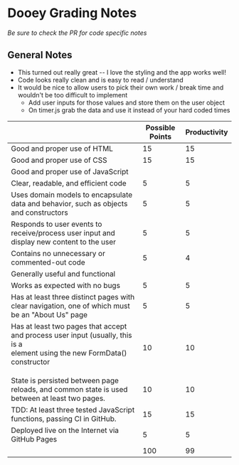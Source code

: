 # Dooey Grading Notes
_Be sure to check the PR for code specific notes_
## General Notes
* This turned out really great -- I love the styling and the app works well!
* Code looks really clean and is easy to read / understand
* It would be nice to allow users to pick their own work / break time and wouldn't be too difficult to implement
    * Add user inputs for those values and store them on the user object
    * On timer.js grab the data and use it instead of your hard coded times

|                                                                                                                                   | Possible Points | Productivity |
| --------------------------------------------------------------------------------------------------------------------------------- | --------------- | ------------ |
| Good and proper use of HTML                                                                                                       | 15              | 15           |
| Good and proper use of CSS                                                                                                        | 15              | 15           |
| Good and proper use of JavaScript                                                                                                 |                 |              |
| Clear, readable, and efficient code                                                                                               | 5               | 5            |
| Uses domain models to encapsulate data and behavior, such as objects and constructors                                             | 5               | 5            |
| Responds to user events to receive/process user input and display new content to the user                                         | 5               | 5            |
| Contains no unnecessary or commented-out code                                                                                     | 5               | 4            |
| Generally useful and functional                                                                                                   |                 |              |
| Works as expected with no bugs                                                                                                    | 5               | 5            |
| Has at least three distinct pages with clear navigation, one of which must be an "About Us" page                                  | 5               | 5            |
| Has at least two pages that accept and process user input (usually, this is a <form> element using the new FormData() constructor | 10              | 10           |
| State is persisted between page reloads, and common state is used between at least two pages.                                     | 10              | 10           |
| TDD: At least three tested JavaScript functions, passing CI in GitHub.                                                            | 15              | 15           |
| Deployed live on the Internet via GitHub Pages                                                                                    | 5               | 5            |
|                                                                                                                                   | 100             | 99           |